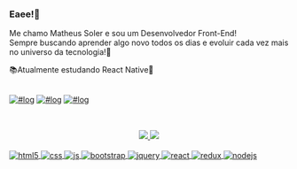 ### Eaee!🤟<br>
Me chamo Matheus Soler e sou um Desenvolvedor Front-End! <br>
Sempre buscando aprender algo novo todos os dias e evoluir cada vez mais no universo da tecnologia!💪 <br>

📚Atualmente estudando React Native📱 <br><br>

[![#log](https://img.shields.io/badge/LinkedIn-0077B5?style=for-the-badge&logo=linkedin&logoColor=white)](https://www.linkedin.com/in/matheus-soler-233245222/)
[![#log](https://img.shields.io/badge/Instagram-E4405F?style=for-the-badge&logo=instagram&logoColor=white)](https://www.instagram.com/matheus.soler/)
[![#log](	https://img.shields.io/badge/Facebook-1877F2?style=for-the-badge&logo=facebook&logoColor=white)](https://www.facebook.com/matheus.soler.3/)

##
<br>

<div align="center">
  <a href="https://github.com/Matheussoler">
  <img src="https://github-readme-stats.vercel.app/api?username=Matheussoler&show_icons=true&theme=tokyonight&include_all_commits=true&count_private=true"/>
  <img src="https://github-readme-stats.vercel.app/api/top-langs/?username=Matheussoler&langs_count=5&theme=tokyonight"/>
</div>

 <br>
<div style="display: inline_block">
  <img align="center" alt="html5" src="https://img.shields.io/badge/HTML5-E34F26?style=for-the-badge&logo=html5&logoColor=white" />
  <img align="center" alt="css" src="https://img.shields.io/badge/CSS3-1572B6?style=for-the-badge&logo=css3&logoColor=white" />
  <img align="center" alt="js" src="https://img.shields.io/badge/JavaScript-F7DF1E?style=for-the-badge&logo=javascript&logoColor=black" />
  <img align="center" alt="bootstrap" src="https://img.shields.io/badge/Bootstrap-563D7C?style=for-the-badge&logo=bootstrap&logoColor=white" />
  <img align="center" alt="jquery" src="https://img.shields.io/badge/jQuery-0769AD?style=for-the-badge&logo=jquery&logoColor=white" />
  <img align="center" alt="react" src="https://img.shields.io/badge/React-20232A?style=for-the-badge&logo=react&logoColor=61DAFB" />
  <img align="center" alt="redux" src="https://img.shields.io/badge/Redux-593D88?style=for-the-badge&logo=redux&logoColor=white" />
  <img align="center" alt="nodejs" src="https://img.shields.io/badge/Node.js-43853D?style=for-the-badge&logo=node.js&logoColor=white" />
</div><br/>

